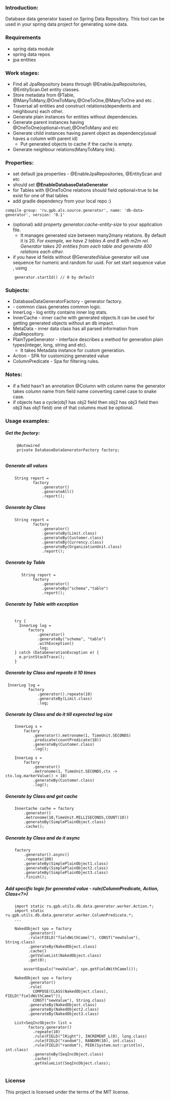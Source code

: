 ### Introduction:
Database data generator based on Spring Data Repository. 
This tool can be used in your spring data project for generating some data.

### Requirements
* spring data module
* spring data repos
* jpa entities

### Work stages:
* Find all JpaRepository beans through @EnableJpaRepositories, @EntityScan.Get entity classes. 
* Store metadata from @Table, @ManyToMany,@OneToMany,@OneToOne,@ManyToOne and etc .
* Traversal all entities and construct relations(dependents and neighbours) each other.
* Generate plain instances for entities without dependencies.
* Generate parent instances having @OneToOne(optional=true),@OneToMany and etc
* Generate child instances having parent object as dependency(usual haves a column with parent id)
    * Put generated objects to cache if the cache is empty. 
* Generate neighbour relations(ManyToMany link).

### Properties:
* set default jpa properties - @EnableJpaRepositories, @EntityScan and etc
* should set **@EnableDatabaseDataGenerator**
* for Tables with @OneToOne relations should field optional=true to be exist for one of that tables 
* add gradle dependency from your local repo :)  
```
compile group: 'ru.gpb.als.source.generator', name: 'db-data-generator', version: '0.1'
```
* (optional) add property *generator.cache-entity-size* to your application file. 
    * It manages generated size between many2many relations. By default it is 20.
      *For example, we have 2 tables A and B with m2m rel. Generator takes 20 entities from each table and generate 400 relations each other.*
* if you have id fields without @GeneratedValue generator will use sequence for numeric and random for uuid. For set start sequence value , using 
```
    generator.startId() // 0 by default
```
### Subjects:
* DatabaseDataGeneratorFactory - generator factory.
* <? extends Generator> - common class generates common logic.
* InnerLog - log entity contains inner log stats.
* InnerCache - inner cache with generated objects.It can be used for getting generated objects without an db impact.  
* MetaData - inner data class has all parsed information from JpaRepository.
* PlainTypeGenerator - interface describes a method for generation plain types(integer, long, string and etc). 
    * It takes Metadata instance for custom generation.
* Action - SPA for customizing generated value
* ColumnPredicate - Spa for filtering rules.

### Notes:
* if a field hasn't an annotation @Column with column name the generator takes column 
name from field name converting camel case to snake case.
* if objects has a cycle(obj1 has obj2 field then obj2 has obj3 field then obj3 has obj1 field) 
one of that columns must be optional.

### Usage examples:

##### Get the factory:
```
     @Autowired
     private DatabaseDataGeneratorFactory factory;
     
```
##### Generate all values

```
    String report =
            factory
                .generator()
                .generateAll()
                .report();

```

##### Generate by Class
```
    String report =
            factory
                .generator()
                .generateBy(Limit.class)
                .generateBy(Customer.class)
                .generateBy(Currency.class)
                .generateBy(OrganizationUnit.class)
                .report();

```
##### Generate by Table
```
       String report =
            factory
                .generator()
                .generateBy("schema","table")
                .report();

```

##### Generate by Table with exception
```

    try {
      InnerLog log =
          factory
              .generator()
              .generateBy("schema", "table")
              .withException()
              .log;
    } catch (DataGenerationException e) {
      e.printStackTrace();
    }

```

##### Generate by Class and repeate it 10 times
```
 InnerLog log =
          factory
              .generator().repeate(10)
              .generateBy(Limit.class)
              .log;

```
##### Generate by Class and do it till exprected log size  
```
    InnerLog s =
        factory
            .generator().metronome(1, TimeUnit.SECONDS)
            .predicate(countPredicate(10))
            .generateBy(Customer.class)
            .log();

    InnerLog s =
        factory
            .generator()
            .metronome(1, TimeUnit.SECONDS,ctx -> ctx.log.markerValue() < 10)
            .generateBy(Customer.class)
            .log();
```
##### Generate by Class and get cache 
```
    InnerCache cache = factory
        .generator()
        .metronome(10,TimeUnit.MILLISECONDS,COUNT(10))
        .generateBy(SimplePlainObject.class)
        .cache();
```

##### Generate by Class and do it async
```
    factory
        .generator().async()
        .repeate(100)
        .generateBy(SimplePlainObject1.class)
        .generateBy(SimplePlainObject2.class)
        .generateBy(SimplePlainObject3.class)
        .finish();
```
##### Add specific logic for generated value - rule(ColumnPredicate, Action, Class<?>)
```
    import static ru.gpb.utils.db.data.generator.worker.Action.*;
    import static ru.gpb.utils.db.data.generator.worker.ColumnPredicate.*;
    ... 
    
    NakedObject spo = factory
    	  .generator()
    	  .rule(FIELD("fieldWithCamel"), CONST("newValue"), String.class)
    	  .generateBy(NakedObject.class)
    	  .cache()
    	  .getValueList(NakedObject.class)
    	  .get(0);
    
    	assertEquals("newValue", spo.getFieldWithCamel());
    	
    NakedObject spo = factory
          .generator()
          .rule(
            COMPOSE(CLASS(NakedObject.class), FIELD("fieldWithCamel")), 
            CONST("newValue"), String.class)
          .generateBy(NakedObject.class)
          .generateBy(NakedObject2.class)
          .generateBy(NakedObject3.class)
          
    List<SeqIncObject> list =
    	  factory.generator()
    		.repeate(10)
    		.rule(FIELD("lRight"), INCREMENT_L(0), long.class)
    		.rule(FIELD("random"), RANDOM(10), int.class)
    		.rule(FIELD("random"), PEEK(System.out::println), int.class)
    		.generateBy(SeqIncObject.class)
    		.cache()
    		.getValueList(SeqIncObject.class);      
    	
```

### License
This project is licensed under the terms of the MIT license.
